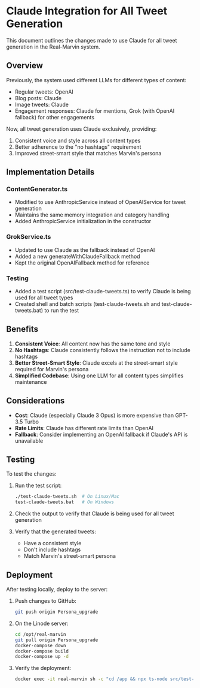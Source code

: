 # Claude Integration for All Tweet Generation

This document outlines the changes made to use Claude for all tweet generation in the Real-Marvin system.

## Overview

Previously, the system used different LLMs for different types of content:
- Regular tweets: OpenAI
- Blog posts: Claude
- Image tweets: Claude
- Engagement responses: Claude for mentions, Grok (with OpenAI fallback) for other engagements

Now, all tweet generation uses Claude exclusively, providing:
1. Consistent voice and style across all content types
2. Better adherence to the "no hashtags" requirement
3. Improved street-smart style that matches Marvin's persona

## Implementation Details

### ContentGenerator.ts
- Modified to use AnthropicService instead of OpenAIService for tweet generation
- Maintains the same memory integration and category handling
- Added AnthropicService initialization in the constructor

### GrokService.ts
- Updated to use Claude as the fallback instead of OpenAI
- Added a new generateWithClaudeFallback method
- Kept the original OpenAIFallback method for reference

### Testing
- Added a test script (src/test-claude-tweets.ts) to verify Claude is being used for all tweet types
- Created shell and batch scripts (test-claude-tweets.sh and test-claude-tweets.bat) to run the test

## Benefits

1. **Consistent Voice**: All content now has the same tone and style
2. **No Hashtags**: Claude consistently follows the instruction not to include hashtags
3. **Better Street-Smart Style**: Claude excels at the street-smart style required for Marvin's persona
4. **Simplified Codebase**: Using one LLM for all content types simplifies maintenance

## Considerations

- **Cost**: Claude (especially Claude 3 Opus) is more expensive than GPT-3.5 Turbo
- **Rate Limits**: Claude has different rate limits than OpenAI
- **Fallback**: Consider implementing an OpenAI fallback if Claude's API is unavailable

## Testing

To test the changes:

1. Run the test script:
   ```bash
   ./test-claude-tweets.sh  # On Linux/Mac
   test-claude-tweets.bat   # On Windows
   ```

2. Check the output to verify that Claude is being used for all tweet generation

3. Verify that the generated tweets:
   - Have a consistent style
   - Don't include hashtags
   - Match Marvin's street-smart persona

## Deployment

After testing locally, deploy to the server:

1. Push changes to GitHub:
   ```bash
   git push origin Persona_upgrade
   ```

2. On the Linode server:
   ```bash
   cd /opt/real-marvin
   git pull origin Persona_upgrade
   docker-compose down
   docker-compose build
   docker-compose up -d
   ```

3. Verify the deployment:
   ```bash
   docker exec -it real-marvin sh -c "cd /app && npx ts-node src/test-claude-tweets.ts"
   ```
